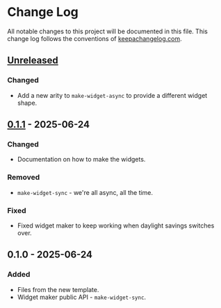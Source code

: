 # Change Log
All notable changes to this project will be documented in this file. This change log follows the conventions of [keepachangelog.com](http://keepachangelog.com/).

## [Unreleased]
### Changed
- Add a new arity to `make-widget-async` to provide a different widget shape.

## [0.1.1] - 2025-06-24
### Changed
- Documentation on how to make the widgets.

### Removed
- `make-widget-sync` - we're all async, all the time.

### Fixed
- Fixed widget maker to keep working when daylight savings switches over.

## 0.1.0 - 2025-06-24
### Added
- Files from the new template.
- Widget maker public API - `make-widget-sync`.

[Unreleased]: https://sourcehost.site/your-name/bz-assignment/compare/0.1.1...HEAD
[0.1.1]: https://sourcehost.site/your-name/bz-assignment/compare/0.1.0...0.1.1
